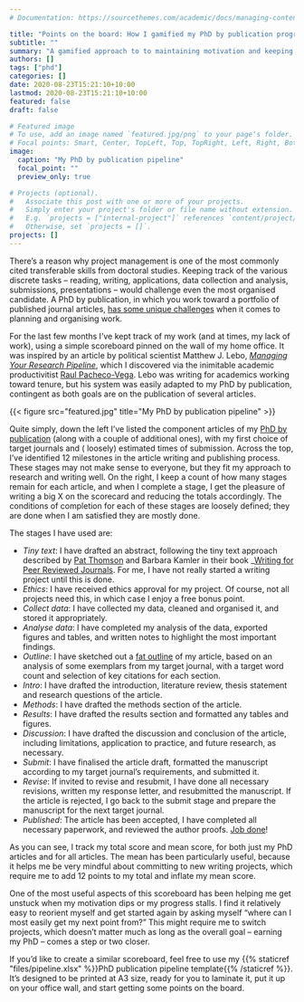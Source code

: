 ```yaml
---
# Documentation: https://sourcethemes.com/academic/docs/managing-content/

title: "Points on the board: How I gamified my PhD by publication progress"
subtitle: ""
summary: "A gamified approach to to maintaining motivation and keeping track of my progress toward a PhD by publication"
authors: []
tags: ["phd"]
categories: []
date: 2020-08-23T15:21:10+10:00
lastmod: 2020-08-23T15:21:10+10:00
featured: false
draft: false

# Featured image
# To use, add an image named `featured.jpg/png` to your page's folder.
# Focal points: Smart, Center, TopLeft, Top, TopRight, Left, Right, BottomLeft, Bottom, BottomRight.
image:
  caption: "My PhD by publication pipeline"
  focal_point: ""
  preview_only: true

# Projects (optional).
#   Associate this post with one or more of your projects.
#   Simply enter your project's folder or file name without extension.
#   E.g. `projects = ["internal-project"]` references `content/project/deep-learning/index.md`.
#   Otherwise, set `projects = []`.
projects: []
---
```

There’s a reason why project management is one of the most commonly cited transferable skills from doctoral studies. 
Keeping track of the various discrete tasks – reading, writing, applications, data collection and analysis, submissions, presentations – would challenge even the most organised candidate. 
A PhD by publication, in which you work toward a portfolio of published journal articles, [has some unique challenges](https://www.youtube.com/watch?v=LFKY7hyyXjY&list=PLpBrZuKCHAuP6Mnt3tnAK31LkjF5NX_v2) when it comes to planning and organising work. 

For the last few months I’ve kept track of my work (and at times, my lack of work), using a simple scoreboard pinned on the wall of my home office. 
It was inspired by an article by political scientist Matthew J. Lebo, [_Managing Your Research Pipeline_](http://dx.doi.org/10.1017%2FS1049096516000160), which I discovered via the inimitable academic productivitist  [Raul Pacheco-Vega](https://twitter.com/raulpacheco). 
Lebo was writing for academics working toward tenure, but his system was easily adapted to my PhD by publication, contingent as both goals are on the publication of several articles. 

{{< figure src="featured.jpg" title="My PhD by publication pipeline" >}}

Quite simply, down the left I’ve listed the component articles of my [PhD by publication](https://mojohealy.com/#publications) (along with a couple of additional ones), with my first choice of target journals and ( loosely) estimated times of submission. 
Across the top, I’ve identified 12 milestones in the article writing and publishing process. 
These stages may not make sense to everyone, but they fit my approach to research and writing well. 
On the right, I keep a count of how many stages remain for each article, and when I complete a stage, I get the pleasure of writing a big X on the scorecard and reducing the totals accordingly. 
The conditions of completion for each of these stages are loosely defined; they are done when I am satisfied they are mostly done.

The stages I have used are: 
* _Tiny text_: I have drafted an abstract, following the tiny text approach described by [Pat Thomson](https://patthomson.net/) and Barbara Kamler in their book _[Writing for Peer Reviewed Journals](https://books.google.com.au/books/about/Writing_for_Peer_Reviewed_Journals.html?id=xZn-ZPdug8EC&redir_esc=y_). For me, I have not really started a writing project until this is done. 
* _Ethics_: I have received ethics approval for my project. Of course, not all projects need this, in which case I enjoy a free bonus point. 
* _Collect data_: I have collected my data, cleaned and organised it, and stored it appropriately. 
* _Analyse data_: I have completed my analysis of the data, exported figures and tables, and written notes to highlight the most important findings. 
* _Outline_: I have sketched out a [fat outline](https://withoutbullshit.com/blog/fat-outline) of my article, based on an analysis of some exemplars from my target journal, with a target word count and selection of key citations for each section. 
* _Intro_: I have drafted the introduction, literature review, thesis statement and research questions of the article. 
* _Methods_: I have drafted the methods section of the article. 
* _Results_: I have drafted the results section and formatted any tables and figures. 
* _Discussion_: I have drafted the discussion and conclusion of the article, including limitations, application to practice, and future research, as necessary. 
* _Submit_: I have finalised the article draft, formatted the manuscript according to my target journal’s requirements, and submitted it. 
* _Revise_: If invited to revise and resubmit, I have done all necessary revisions, written my response letter, and resubmitted the manuscript. If the article is rejected, I go back to the submit stage and prepare the manuscript for the next target journal. 
* _Published_: The article has been accepted, I have completed all necessary paperwork, and reviewed the author proofs. [Job done](https://www.linkedin.com/pulse/why-dont-graduate-employability-career-development-talk-michael-healy/)!

As you can see, I track my total score and mean score, for both just my PhD articles and for all articles. 
The mean has been particularly useful, because it helps me be very mindful about committing to new writing projects, which require me to add 12 points to my total and inflate my mean score. 

One of the most useful aspects of this scoreboard has been helping me get unstuck when my motivation dips or my progress stalls. 
I find it relatively easy to reorient myself and get started again by asking myself “where can I most easily get my next point from?”
This might require me to switch projects, which doesn’t matter much as long as the overall goal – earning my PhD – comes a step or two closer. 

If you’d like to create a similar scoreboard, feel free to use my {{% staticref "files/pipeline.xlsx" %}}PhD publication pipeline template{{% /staticref %}}. 
It’s designed to be printed at A3 size, ready for you to laminate it, put it up on your office wall, and start getting some points on the board. 


<div id="commento"></div>
<script defer
  src="https://cdn.commento.io/js/commento.js">
</script>
